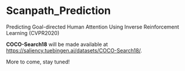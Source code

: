 # Scanpath_Prediction
Predicting Goal-directed Human Attention Using Inverse Reinforcement Learning (CVPR2020)


**COCO-Search18** will be made available at https://saliency.tuebingen.ai/datasets/COCO-Search18/.


More to come, stay tuned!
